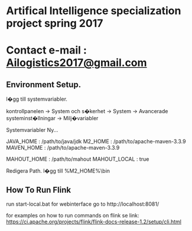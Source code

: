 # Artifical Intelligence specialization project spring 2017
# Contact e-mail : Ailogistics2017@gmail.com 

Environment Setup.
--------------------------------------
l�gg till systemvariabler.

kontrollpanelen -> System och s�kerhet -> System -> Avancerade systeminst�llningar -> Milj�variabler

Systemvariabler Ny...

JAVA_HOME : /path/to/java/jdk
M2_HOME : /path/to/apache-maven-3.3.9
MAVEN_HOME : /path/to/apache-maven-3.3.9

MAHOUT_HOME : /path/to/mahout
MAHOUT_LOCAL : true

Redigera Path.
l�gg till %M2_HOME%\bin

How To Run Flink
-------------------------------------
run start-local.bat
for webinterface go to http://localhost:8081/

for examples on how to run commands on flink se link:
https://ci.apache.org/projects/flink/flink-docs-release-1.2/setup/cli.html